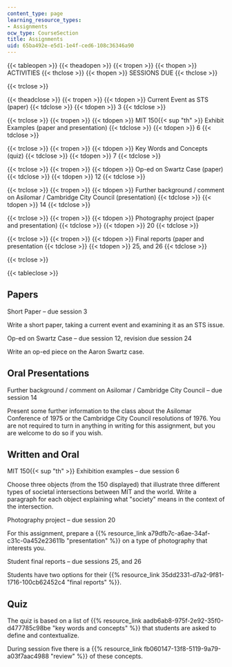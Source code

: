 ```yaml
---
content_type: page
learning_resource_types:
- Assignments
ocw_type: CourseSection
title: Assignments
uid: 65ba492e-e5d1-1e4f-ced6-108c36346a90
---
```


{{< tableopen >}}
{{< theadopen >}}
{{< tropen >}}
{{< thopen >}}
ACTIVITIES
{{< thclose >}}
{{< thopen >}}
SESSIONS DUE
{{< thclose >}}

{{< trclose >}}

{{< theadclose >}}
{{< tropen >}}
{{< tdopen >}}
Current Event as STS (paper)
{{< tdclose >}}
{{< tdopen >}}
3
{{< tdclose >}}

{{< trclose >}}
{{< tropen >}}
{{< tdopen >}}
MIT 150{{< sup "th" >}} Exhibit Examples (paper and presentation)
{{< tdclose >}}
{{< tdopen >}}
6
{{< tdclose >}}

{{< trclose >}}
{{< tropen >}}
{{< tdopen >}}
Key Words and Concepts (quiz)
{{< tdclose >}}
{{< tdopen >}}
7
{{< tdclose >}}

{{< trclose >}}
{{< tropen >}}
{{< tdopen >}}
Op-ed on Swartz Case (paper)
{{< tdclose >}}
{{< tdopen >}}
12
{{< tdclose >}}

{{< trclose >}}
{{< tropen >}}
{{< tdopen >}}
Further background / comment on Asilomar / Cambridge City Council (presentation)
{{< tdclose >}}
{{< tdopen >}}
14
{{< tdclose >}}

{{< trclose >}}
{{< tropen >}}
{{< tdopen >}}
Photography project (paper and presentation)
{{< tdclose >}}
{{< tdopen >}}
20
{{< tdclose >}}

{{< trclose >}}
{{< tropen >}}
{{< tdopen >}}
Final reports (paper and presentation
{{< tdclose >}}
{{< tdopen >}}
25, and 26
{{< tdclose >}}

{{< trclose >}}

{{< tableclose >}}

Papers
------

Short Paper – due session 3

Write a short paper, taking a current event and examining it as an STS issue.

Op-ed on Swartz Case – due session 12, revision due session 24

Write an op-ed piece on the Aaron Swartz case.

Oral Presentations
------------------

Further background / comment on Asilomar / Cambridge City Council – due session 14

Present some further information to the class about the Asilomar Conference of 1975 or the Cambridge City Council resolutions of 1976. You are not required to turn in anything in writing for this assignment, but you are welcome to do so if you wish.

Written and Oral
----------------

MIT 150{{< sup "th" >}} Exhibition examples – due session 6

Choose three objects (from the 150 displayed) that illustrate three different types of societal intersections between MIT and the world. Write a paragraph for each object explaining what "society" means in the context of the intersection.

Photography project – due session 20

For this assignment, prepare a {{% resource_link a79dfb7c-a6ae-34af-c31c-0a452e23611b "presentation" %}} on a type of photography that interests you.

Student final reports – due sessions 25, and 26

Students have two options for their {{% resource_link 35dd2331-d7a2-9f81-1716-100cb62452c4 "final reports" %}}.

Quiz
----

The quiz is based on a list of {{% resource_link aadb6ab8-975f-2e92-35f0-d477785c98be "key words and concepts" %}} that students are asked to define and contextualize.

During session five there is a {{% resource_link fb060147-13f8-5119-9a79-a03f7aac4988 "review" %}} of these concepts.
